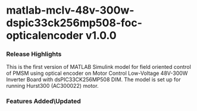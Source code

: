 # matlab-mclv-48v-300w-dspic33ck256mp508-foc-opticalencoder v1.0.0
### Release Highlights
This is the first version of MATLAB Simulink model for field oriented control of PMSM using optical encoder on Motor Control Low-Voltage 48V-300W Inverter Board with dsPIC33CK256MP508 DIM.
The model is set up for running Hurst300 (AC300022) motor.


### Features Added\Updated




